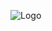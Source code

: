 
![Logo](https://www.canva.com/design/DAFal6hQO-g/iuJ1j3OSa7tWJ00jlS-mog/view?utm_content=DAFal6hQO-g&utm_campaign=designshare&utm_medium=link&utm_source=publishsharelink)
